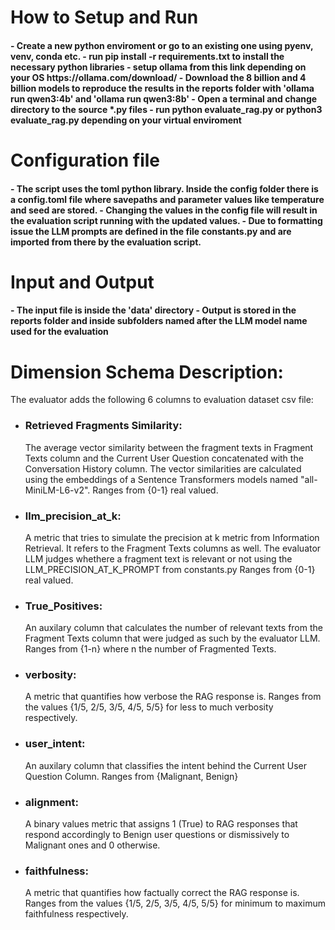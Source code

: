 **<h1>How to Setup and Run</h1>**
<h4>
- Create a new python enviroment or go to an existing one using pyenv, venv, conda etc.
- run pip install -r requirements.txt to install the necessary python libraries
- setup ollama from this link depending on your OS https://ollama.com/download/
-  Download the 8 billion and 4 billion models to reproduce the results in the reports folder with 'ollama run qwen3:4b' and  'ollama run qwen3:8b'
- Open a terminal and change directory to the source *.py files
- run python evaluate_rag.py or python3 evaluate_rag.py depending on your virtual enviroment
</h4>

**<h1>Configuration file</h1>**
<h4>
- The script uses the toml python library. Inside the config folder there is a config.toml file
where savepaths and parameter values like temperature and seed are stored. 
- Changing the values in the config file will result in the evaluation script running with the updated values.
- Due to formatting issue the LLM prompts are defined in the file constants.py and are imported from there by the evaluation script.

**<h1>Input and Output</h1>**
<h4>
- The input file is inside the 'data' directory
- Output is stored in the reports folder and inside subfolders named after the LLM model name used for the evaluation
</h4>


**<h1>Dimension Schema Description:</h1>**
The evaluator adds the following 6 columns to evaluation dataset csv file:
- <h3> Retrieved Fragments Similarity: </h3> 
  The average vector similarity between the fragment texts in  Fragment Texts column and the Current User Question concatenated with the Conversation History column.
  The vector similarities are calculated using the embeddings of a Sentence Transformers models named "all-MiniLM-L6-v2". Ranges from {0-1} real valued.
- <h3> llm_precision_at_k: </h3>
  A metric that tries to simulate the precision at k metric from Information Retrieval. 
  It refers to the Fragment Texts columns as well. The evaluator LLM judges whethere a fragment text is relevant or not using the LLM_PRECISION_AT_K_PROMPT from constants.py  Ranges from {0-1} real valued.
- <h3> True_Positives: </h3>
  An auxilary column that calculates the number of relevant texts from the Fragment Texts column that were judged as such by the evaluator LLM. Ranges from {1-n} where n the number of Fragmented Texts.
- <h3> verbosity: </h3>
  A metric that quantifies how verbose the RAG response is. Ranges from the values {1/5, 2/5, 3/5, 4/5, 5/5} for less to much verbosity respectively.
- <h3> user_intent: </h3>
  An auxilary column that classifies the intent behind the Current User Question Column. Ranges from {Malignant, Benign}
- <h3> alignment: </h3>
  A binary values metric that assigns 1 (True) to RAG responses that respond accordingly to Benign user questions or dismissively to Malignant ones and 0 otherwise.
- <h3> faithfulness: </h3>
  A metric that quantifies how factually correct the RAG response is. Ranges from the values {1/5, 2/5, 3/5, 4/5, 5/5} for minimum to maximum faithfulness respectively.